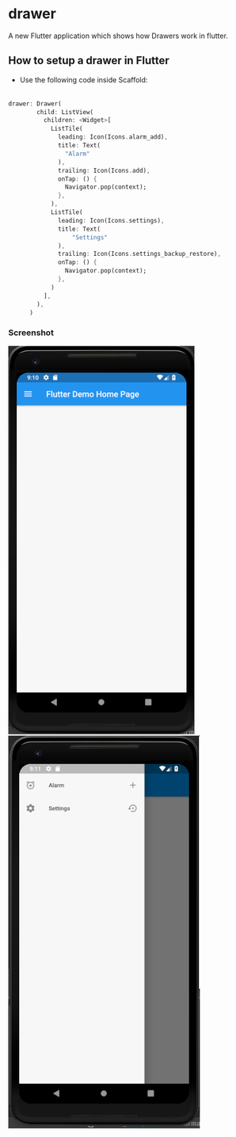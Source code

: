# drawer

A new Flutter application which shows how Drawers work in flutter.

## How to setup a drawer in Flutter

 - Use the following code inside Scaffold:
 
 ```dart
 
 drawer: Drawer(
         child: ListView(
           children: <Widget>[
             ListTile(
               leading: Icon(Icons.alarm_add),
               title: Text(
                 "Alarm"
               ),
               trailing: Icon(Icons.add),
               onTap: () {
                 Navigator.pop(context);
               },
             ),
             ListTile(
               leading: Icon(Icons.settings),
               title: Text(
                   "Settings"
               ),
               trailing: Icon(Icons.settings_backup_restore),
               onTap: () {
                 Navigator.pop(context);
               },
             )
           ],
         ),
       )
 
```

### Screenshot

![](./screenshots/screen1.png) ![](./screenshots/screen2.png)
